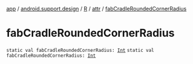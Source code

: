 [app](../../../index.md) / [android.support.design](../../index.md) / [R](../index.md) / [attr](index.md) / [fabCradleRoundedCornerRadius](./fab-cradle-rounded-corner-radius.md)

# fabCradleRoundedCornerRadius

`static val fabCradleRoundedCornerRadius: `[`Int`](https://kotlinlang.org/api/latest/jvm/stdlib/kotlin/-int/index.html)
`static val fabCradleRoundedCornerRadius: `[`Int`](https://kotlinlang.org/api/latest/jvm/stdlib/kotlin/-int/index.html)